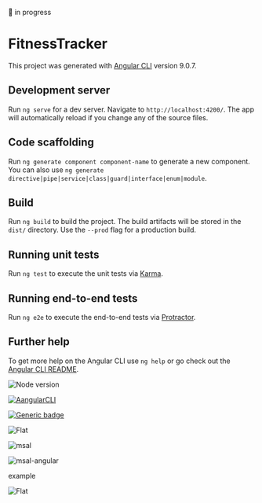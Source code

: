 :construction: in progress

# FitnessTracker


This project was generated with [Angular CLI](https://github.com/angular/angular-cli) version 9.0.7.

## Development server

Run `ng serve` for a dev server. Navigate to `http://localhost:4200/`. The app will automatically reload if you change any of the source files.

## Code scaffolding

Run `ng generate component component-name` to generate a new component. You can also use `ng generate directive|pipe|service|class|guard|interface|enum|module`.

## Build

Run `ng build` to build the project. The build artifacts will be stored in the `dist/` directory. Use the `--prod` flag for a production build.

## Running unit tests

Run `ng test` to execute the unit tests via [Karma](https://karma-runner.github.io).

## Running end-to-end tests

Run `ng e2e` to execute the end-to-end tests via [Protractor](http://www.protractortest.org/).

## Further help

To get more help on the Angular CLI use `ng help` or go check out the [Angular CLI README](https://github.com/angular/angular-cli/blob/master/README.md).



![Node version](https://badgen.net/npm/node/next)

[![AangularCLI](https://img.shields.io/badge/AangularCLI-9.0.7-success.svg)](https://shields.io/)


[![Generic badge](https://img.shields.io/static/v1?label=<LABEL>&message=<MESSAGE>&color=<COLOR>.svg)](https://shields.io/)



![Flat](https://img.shields.io/npm/v/flat?color=success&label=Flat)

![msal](https://img.shields.io/npm/v/msal?color=success&label=msal)

![msal-angular](https://img.shields.io/npm/v/msal-angular?color=success&label=msal-angular)


example

![Flat](https://img.shields.io/npm/v/flat?color=success)


